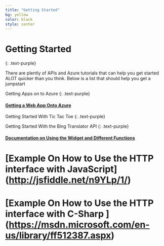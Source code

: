 ```yaml
---
title: "Getting Started"
bg: yellow
color: black
style: center
---
```

# Getting Started

{: .text-purple}

There are plently of APIs and Azure tutorials that can help you get started ALOT quicker than you think. Below is a list that should help you get a jumpstart

Getting Apps on to Azure
{: .text-purple}

#### [Getting a Web App Onto Azure](http://coolttt.azurewebsites.net/)

Getting Started With Tic Tac Toe
{: .text-purple}

Getting Started With the Bing Translator API
{: .text-purple}
#### [Documentation on Using the Widget and Different Functions](https://msdn.microsoft.com/en-us/library/mt146807.aspx)

# [Example On How to Use the HTTP interface with JavaScript] (http://jsfiddle.net/n9YLp/1/)

# [Example On How to Use the HTTP interface with C-Sharp ] (https://msdn.microsoft.com/en-us/library/ff512387.aspx)

